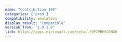 ```yaml
---
name: "Contribution 100"
categories: ['prod']
compatibility: emulation
display_result: "Compatible"
version_from: "1.0.1.0"
link: https://apps.microsoft.com/detail/9PCPBH6G3NX6
---
```

